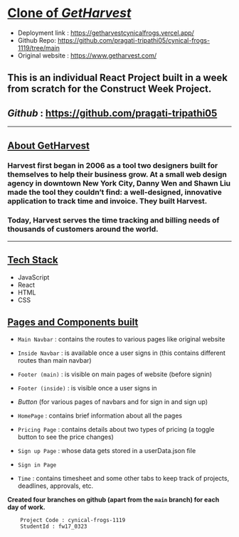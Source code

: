 # **<ins>Clone of _GetHarvest</ins>_**

- Deployment link : https://getharvestcynicalfrogs.vercel.app/
- Github Repo: https://github.com/pragati-tripathi05/cynical-frogs-1119/tree/main
- Original website : https://www.getharvest.com/

## **This is an individual React Project** built in a week from scratch for the Construct Week Project.

## _Github_ : https://github.com/pragati-tripathi05

---

## <ins>About GetHarvest</ins>

### Harvest first began in 2006 as a tool two designers built for themselves to help their business grow. At a small web design agency in downtown New York City, Danny Wen and Shawn Liu made the tool they couldn’t find: a well-designed, innovative application to track time and invoice. They built Harvest.

### Today, Harvest serves the time tracking and billing needs of thousands of customers around the world.

---

## <ins>Tech Stack</ins>

- JavaScript
- React
- HTML
- CSS

## <ins>Pages and Components built</ins>

- `Main Navbar` : contains the routes to various pages like original website
- `Inside Navbar` : is available once a user signs in (this contains different routes than main navbar)
- `Footer (main)` : is visible on main pages of website (before signin)
- `Footer (inside)` : is visible once a user signs in
- _Button_ (for various pages of navbars and for sign in and sign up)

- `HomePage` : contains brief information about all the pages
- `Pricing Page` : contains details about two types of pricing (a toggle button to see the price changes)
- `Sign up Page` : whose data gets stored in a userData.json file
- `Sign in Page`
- `Time` : contains timesheet and some other tabs to keep track of projects, deadlines, approvals, etc.

**Created four branches on github (apart from the `main` branch) for each day of work.**

        Project Code : cynical-frogs-1119
        StudentId : fw17_0323
